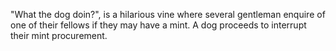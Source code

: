 "What the dog doin?", is a hilarious vine where several gentleman enquire of one of their fellows if they may have a mint. A dog proceeds to interrupt their mint procurement.